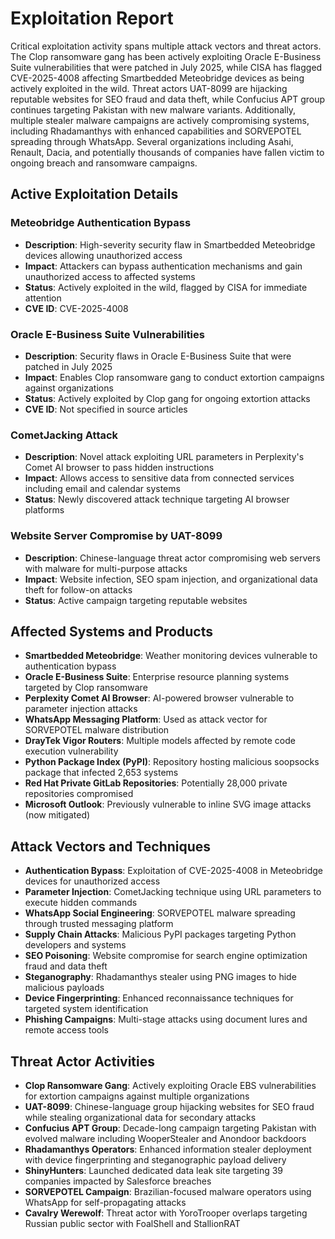 # Exploitation Report

Critical exploitation activity spans multiple attack vectors and threat actors. The Clop ransomware gang has been actively exploiting Oracle E-Business Suite vulnerabilities that were patched in July 2025, while CISA has flagged CVE-2025-4008 affecting Smartbedded Meteobridge devices as being actively exploited in the wild. Threat actors UAT-8099 are hijacking reputable websites for SEO fraud and data theft, while Confucius APT group continues targeting Pakistan with new malware variants. Additionally, multiple stealer malware campaigns are actively compromising systems, including Rhadamanthys with enhanced capabilities and SORVEPOTEL spreading through WhatsApp. Several organizations including Asahi, Renault, Dacia, and potentially thousands of companies have fallen victim to ongoing breach and ransomware campaigns.

## Active Exploitation Details

### Meteobridge Authentication Bypass
- **Description**: High-severity security flaw in Smartbedded Meteobridge devices allowing unauthorized access
- **Impact**: Attackers can bypass authentication mechanisms and gain unauthorized access to affected systems
- **Status**: Actively exploited in the wild, flagged by CISA for immediate attention
- **CVE ID**: CVE-2025-4008

### Oracle E-Business Suite Vulnerabilities
- **Description**: Security flaws in Oracle E-Business Suite that were patched in July 2025
- **Impact**: Enables Clop ransomware gang to conduct extortion campaigns against organizations
- **Status**: Actively exploited by Clop gang for ongoing extortion attacks
- **CVE ID**: Not specified in source articles

### CometJacking Attack
- **Description**: Novel attack exploiting URL parameters in Perplexity's Comet AI browser to pass hidden instructions
- **Impact**: Allows access to sensitive data from connected services including email and calendar systems
- **Status**: Newly discovered attack technique targeting AI browser platforms

### Website Server Compromise by UAT-8099
- **Description**: Chinese-language threat actor compromising web servers with malware for multi-purpose attacks
- **Impact**: Website infection, SEO spam injection, and organizational data theft for follow-on attacks
- **Status**: Active campaign targeting reputable websites

## Affected Systems and Products

- **Smartbedded Meteobridge**: Weather monitoring devices vulnerable to authentication bypass
- **Oracle E-Business Suite**: Enterprise resource planning systems targeted by Clop ransomware
- **Perplexity Comet AI Browser**: AI-powered browser vulnerable to parameter injection attacks
- **WhatsApp Messaging Platform**: Used as attack vector for SORVEPOTEL malware distribution
- **DrayTek Vigor Routers**: Multiple models affected by remote code execution vulnerability
- **Python Package Index (PyPI)**: Repository hosting malicious soopsocks package that infected 2,653 systems
- **Red Hat Private GitLab Repositories**: Potentially 28,000 private repositories compromised
- **Microsoft Outlook**: Previously vulnerable to inline SVG image attacks (now mitigated)

## Attack Vectors and Techniques

- **Authentication Bypass**: Exploitation of CVE-2025-4008 in Meteobridge devices for unauthorized access
- **Parameter Injection**: CometJacking technique using URL parameters to execute hidden commands
- **WhatsApp Social Engineering**: SORVEPOTEL malware spreading through trusted messaging platform
- **Supply Chain Attacks**: Malicious PyPI packages targeting Python developers and systems
- **SEO Poisoning**: Website compromise for search engine optimization fraud and data theft
- **Steganography**: Rhadamanthys stealer using PNG images to hide malicious payloads
- **Device Fingerprinting**: Enhanced reconnaissance techniques for targeted system identification
- **Phishing Campaigns**: Multi-stage attacks using document lures and remote access tools

## Threat Actor Activities

- **Clop Ransomware Gang**: Actively exploiting Oracle EBS vulnerabilities for extortion campaigns against multiple organizations
- **UAT-8099**: Chinese-language group hijacking websites for SEO fraud while stealing organizational data for secondary attacks
- **Confucius APT Group**: Decade-long campaign targeting Pakistan with evolved malware including WooperStealer and Anondoor backdoors
- **Rhadamanthys Operators**: Enhanced information stealer deployment with device fingerprinting and steganographic payload delivery
- **ShinyHunters**: Launched dedicated data leak site targeting 39 companies impacted by Salesforce breaches
- **SORVEPOTEL Campaign**: Brazilian-focused malware operators using WhatsApp for self-propagating attacks
- **Cavalry Werewolf**: Threat actor with YoroTrooper overlaps targeting Russian public sector with FoalShell and StallionRAT